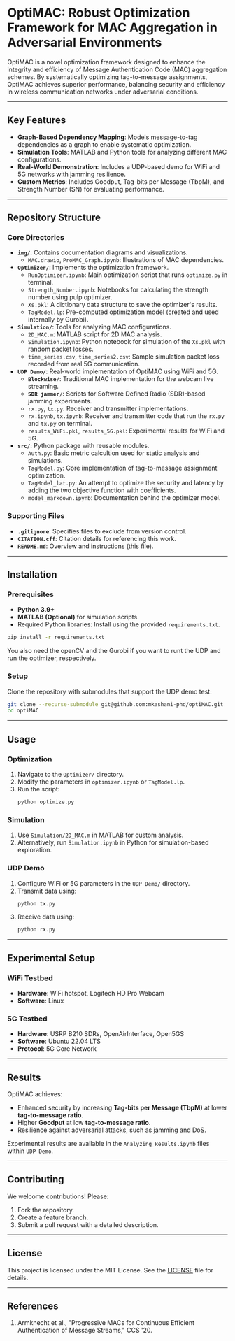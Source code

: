 # OptiMAC: Robust Optimization Framework for MAC Aggregation in Adversarial Environments

OptiMAC is a novel optimization framework designed to enhance the integrity and efficiency of Message Authentication Code (MAC) aggregation schemes. By systematically optimizing tag-to-message assignments, OptiMAC achieves superior performance, balancing security and efficiency in wireless communication networks under adversarial conditions.

---

## Key Features

- **Graph-Based Dependency Mapping**: Models message-to-tag dependencies as a graph to enable systematic optimization.
- **Simulation Tools**: MATLAB and Python tools for analyzing different MAC configurations.
- **Real-World Demonstration**: Includes a UDP-based demo for WiFi and 5G networks with jamming resilience.
- **Custom Metrics**: Includes Goodput, Tag-bits per Message (TbpM), and Strength Number (SN) for evaluating performance.

---

## Repository Structure

### Core Directories

- **`img/`**: Contains documentation diagrams and visualizations.
  - `MAC.drawio`, `ProMAC_Graph.ipynb`: Illustrations of MAC dependencies.
- **`Optimizer/`**: Implements the optimization framework.
  - `RunOptimizer.ipynb`: Main optimization script that runs `optimize.py` in terminal.
  - `Strength_Number.ipynb`: Notebooks for calculating the strength number using pulp optimizer.
  - `Xs.pkl`: A dictionary data structure to save the optimizer's results.
  - `TagModel.lp`: Pre-computed optimization model (created and used internally by Gurobi).
- **`Simulation/`**: Tools for analyzing MAC configurations.
  - `2D_MAC.m`: MATLAB script for 2D MAC analysis.
  - `Simulation.ipynb`: Python notebook for simulation of the `Xs.pkl` with random packet losses.
  - `time_series.csv`, `time_series2.csv`: Sample simulation packet loss recorded from real 5G communication.
- **`UDP Demo/`**: Real-world implementation of OptiMAC using WiFi and 5G.
  - **`Blockwise/`**: Traditional MAC implementation for the webcam live streaming.
  - **`SDR jammer/`**: Scripts for Software Defined Radio (SDR)-based jamming experiments.
  - `rx.py`, `tx.py`: Receiver and transmitter implementations.
  - `rx.ipynb`, `tx.ipynb`: Receiver and transmitter code that run the `rx.py` and `tx.py` on terminal.
  - `results_WiFi.pkl`, `results_5G.pkl`: Experimental results for WiFi and 5G.
- **`src/`**: Python package with reusable modules.
  - `Auth.py`: Basic metric calcultion used for static analysis and simulations.
  - `TagModel.py`: Core implementation of tag-to-message assignment optimization.
  - `TagModel_lat.py`: An attempt to optimize the security and latency by adding the two objective function with coefficients. 
  - `model_markdown.ipynb`: Documentation behind the optimizer model.

### Supporting Files
- **`.gitignore`**: Specifies files to exclude from version control.
- **`CITATION.cff`**: Citation details for referencing this work.
- **`README.md`**: Overview and instructions (this file).

---

## Installation

### Prerequisites
- **Python 3.9+**
- **MATLAB (Optional)** for simulation scripts.
- Required Python libraries: Install using the provided `requirements.txt`.

```bash
pip install -r requirements.txt
```
You also need the openCV and the Gurobi if you want to runt the UDP and run the optimizer, respectively.

### Setup
Clone the repository with submodules that support the UDP demo test:
```bash
git clone --recurse-submodule git@github.com:mkashani-phd/optiMAC.git
cd optiMAC
```

---

## Usage

### Optimization
1. Navigate to the `Optimizer/` directory.
2. Modify the parameters in `optimizer.ipynb` or `TagModel.lp`.
3. Run the script:
   ```bash
   python optimize.py
   ```

### Simulation
1. Use `Simulation/2D_MAC.m` in MATLAB for custom analysis.
2. Alternatively, run `Simulation.ipynb` in Python for simulation-based exploration.

### UDP Demo
1. Configure WiFi or 5G parameters in the `UDP Demo/` directory.
2. Transmit data using:
   ```bash
   python tx.py
   ```
3. Receive data using:
   ```bash
   python rx.py
   ```

---

## Experimental Setup

### WiFi Testbed
- **Hardware**: WiFi hotspot, Logitech HD Pro Webcam
- **Software**: Linux

### 5G Testbed
- **Hardware**: USRP B210 SDRs, OpenAirInterface, Open5GS
- **Software**: Ubuntu 22.04 LTS
- **Protocol**: 5G Core Network

---

## Results

OptiMAC achieves:
- Enhanced security by increasing **Tag-bits per Message (TbpM)** at lower **tag-to-message ratio**.
- Higher **Goodput** at low **tag-to-message ratio**.
- Resilience against adversarial attacks, such as jamming and DoS.

Experimental results are available in the `Analyzing_Results.ipynb` files within `UDP Demo`.

---

## Contributing

We welcome contributions! Please:
1. Fork the repository.
2. Create a feature branch.
3. Submit a pull request with a detailed description.

---

## License

This project is licensed under the MIT License. See the [LICENSE](LICENSE) file for details.

---

## References

1. Armknecht et al., "Progressive MACs for Continuous Efficient Authentication of Message Streams," CCS '20.
